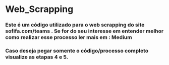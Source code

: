 # Web_Scrapping

### Este é um código utilizado para o web scrapping do site sofifa.com/teams . Se for do seu interesse em entender melhor como realizar esse processo ler mais em : Medium

### Caso deseja pegar somente o código/processo completo visualize as etapas 4 e 5.
